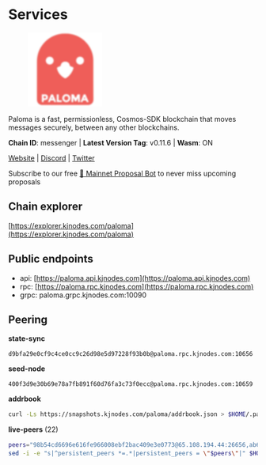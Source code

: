 # Services

<figure><img src="https://raw.githubusercontent.com/kj89/cosmos-images/main/logos/paloma.png" width="150" alt=""><figcaption></figcaption></figure>

Paloma is a fast, permissionless, Cosmos-SDK blockchain that  moves messages securely, between any other blockchains.

**Chain ID**: messenger | **Latest Version Tag**: v0.11.6 | **Wasm**: ON

[Website](https://www.palomachain.com) | [Discord](https://discord.gg/tKVFpfdSw4) | [Twitter](https://twitter.com/paloma_chain)



Subscribe to our free [🤖 Mainnet Proposal Bot](https://t.me/kjnodes_proposal_bot) to never miss upcoming proposals


## Chain explorer
[https://explorer.kjnodes.com/paloma](https://explorer.kjnodes.com/paloma)

## Public endpoints

* api: [https://paloma.api.kjnodes.com](https://paloma.api.kjnodes.com)
* rpc: [https://paloma.rpc.kjnodes.com](https://paloma.rpc.kjnodes.com)
* grpc: paloma.grpc.kjnodes.com:10090

## Peering

**state-sync**

```text
d9bfa29e0cf9c4ce0cc9c26d98e5d97228f93b0b@paloma.rpc.kjnodes.com:10656
```

**seed-node**

```text
400f3d9e30b69e78a7fb891f60d76fa3c73f0ecc@paloma.rpc.kjnodes.com:10659
```

**addrbook**
```bash
curl -Ls https://snapshots.kjnodes.com/paloma/addrbook.json > $HOME/.paloma/config/addrbook.json
```

**live-peers** (22)
```bash
peers="98b54cd6696e616fe966008ebf2bac409e3e0773@65.108.194.44:26656,ab6875bd52d6493f39612eb5dff57ced1e3a5ad6@95.217.229.18:10656,ef1cd7da8319351b51ec930924929d03a5b76dc3@65.108.225.57:26656,d9bfa29e0cf9c4ce0cc9c26d98e5d97228f93b0b@65.109.88.38:10656,7e93f6409ade895fe301b502d6fb9dfb96343a34@135.125.5.34:54056,9cf215d69773173a4c40eb2e811cea8aa7e37432@213.239.216.252:21656,dfa0d66a3713bf6b49bc509a2a4fc75bee042a30@23.88.77.188:20009,527200c42834243b6dc8dacbe26423b7e6577e0f@138.201.129.102:26656,7eae755c119f538e0dc99f3c37289de628bc9526@209.182.239.169:26656,99c890c97afc8abfdfeff662d539af5c504a0baf@88.99.67.234:26656,b244dfc19293103040d4bdad359534d0990a9070@45.140.185.181:26656,d44dcdbc4d0f5ae1415143a80f9e5d092af68819@188.165.205.120:10656,810bea15ec11d510dd33170851ee2ab74c48b6de@81.0.221.57:26656,41a47bae18f81c1f626e4b238221b77e274424d7@45.33.65.223:26656,22e7a98b54070bee0f504305d9ed0fb7a2b24ab6@34.221.60.207:26656,87b4221770495e66e772a53bbea92a15aff288c2@144.126.158.0:26656,471a09da6fafb67bff3aa1f01e00fd1830e53262@136.243.94.138:26656,8af8dfa817359036f55f6793b0ed4bcce8884027@85.14.245.70:26656,31177b544fcf1cae76e3560812f4f901cab27126@65.109.61.175:26656,b41423c8b181c3f2c47df39cca12e7d9bfcfd75e@213.239.215.77:21656,53f37ac93aec70dea3abc40108f42a00877b4665@64.227.142.91:26656,2c6772b11c1f9eff2a923eb2bf808543cdd501c5@79.143.179.196:26656"
sed -i -e "s|^persistent_peers *=.*|persistent_peers = \"$peers\"|" $HOME/.paloma/config/config.toml
```
